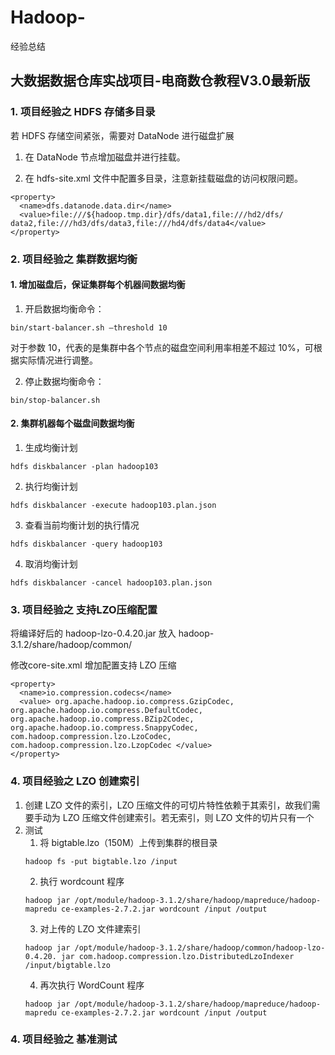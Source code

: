 # Hadoop-
经验总结

## 大数据数据仓库实战项目-电商数仓教程V3.0最新版

### 1. 项目经验之 HDFS 存储多目录
若 HDFS 存储空间紧张，需要对 DataNode 进行磁盘扩展
  1. 在 DataNode 节点增加磁盘并进行挂载。 

  2. 在 hdfs-site.xml 文件中配置多目录，注意新挂载磁盘的访问权限问题。 
```
<property>
  <name>dfs.datanode.data.dir</name>
  <value>file:///${hadoop.tmp.dir}/dfs/data1,file:///hd2/dfs/ data2,file:///hd3/dfs/data3,file:///hd4/dfs/data4</value>
</property>
```


### 2. 项目经验之 集群数据均衡
#### 1. 增加磁盘后，保证集群每个机器间数据均衡 
1. 开启数据均衡命令：
```
bin/start-balancer.sh –threshold 10 
```
对于参数 10，代表的是集群中各个节点的磁盘空间利用率相差不超过 10%，可根据实际情况进行调整。 

2. 停止数据均衡命令：
```
bin/stop-balancer.sh
```
 
#### 2. 集群机器每个磁盘间数据均衡
1. 生成均衡计划
```
hdfs diskbalancer -plan hadoop103
````

2. 执行均衡计划
```
hdfs diskbalancer -execute hadoop103.plan.json
```

3. 查看当前均衡计划的执行情况
```
hdfs diskbalancer -query hadoop103
```

4. 取消均衡计划
```
hdfs diskbalancer -cancel hadoop103.plan.json
```


### 3. 项目经验之 支持LZO压缩配置
将编译好后的 hadoop-lzo-0.4.20.jar 放入 hadoop-3.1.2/share/hadoop/common/

修改core-site.xml 增加配置支持 LZO 压缩
```
<property>
  <name>io.compression.codecs</name>
  <value> org.apache.hadoop.io.compress.GzipCodec, org.apache.hadoop.io.compress.DefaultCodec, org.apache.hadoop.io.compress.BZip2Codec, org.apache.hadoop.io.compress.SnappyCodec, com.hadoop.compression.lzo.LzoCodec, com.hadoop.compression.lzo.LzopCodec </value>
</property>
```


### 4. 项目经验之 LZO 创建索引
1. 创建 LZO 文件的索引，LZO 压缩文件的可切片特性依赖于其索引，故我们需要手动为 LZO 压缩文件创建索引。若无索引，则 LZO 文件的切片只有一个
2. 测试
   1. 将 bigtable.lzo（150M）上传到集群的根目录
    ```
    hadoop fs -put bigtable.lzo /input
    ```
   2. 执行 wordcount 程序
    ```
    hadoop jar /opt/module/hadoop-3.1.2/share/hadoop/mapreduce/hadoop-mapredu ce-examples-2.7.2.jar wordcount /input /output
    ```
   3. 对上传的 LZO 文件建索引
    ```
    hadoop jar /opt/module/hadoop-3.1.2/share/hadoop/common/hadoop-lzo-0.4.20. jar com.hadoop.compression.lzo.DistributedLzoIndexer /input/bigtable.lzo
    ```
   4. 再次执行 WordCount 程序
    ```
    hadoop jar /opt/module/hadoop-3.1.2/share/hadoop/mapreduce/hadoop-mapredu ce-examples-2.7.2.jar wordcount /input /output
    ```


### 4. 项目经验之 基准测试


